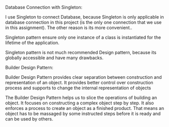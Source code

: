   
Database Connection with Singleton:

I use Singleton to connect Database, because Singleton is only applicable in database connection in this project (is the only one connection that we use in this assignment). The other reason is its more convenient..

Singleton pattern ensure only one instance of a class is instantiated for the lifetime of the application.

Singleton pattern is not much recommended Design pattern, because its globally accessible and have many drawbacks.

Builder Design Pattern:

Builder Design Pattern provides clear separation between construction and representation of an object. It provides better control over construction process and supports to change the internal representation of objects

The Builder Design Pattern helps us to slice the operations of building an object. It focuses on constructing a complex object step by step. It also enforces a process to create an object as a finished product. That means an object has to be massaged by some instructed steps before it is ready and can be used by others.
